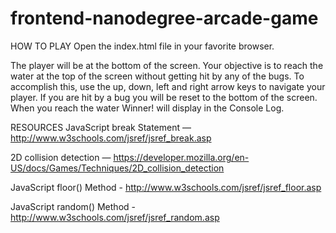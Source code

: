 frontend-nanodegree-arcade-game
===============================

HOW TO PLAY
Open the index.html file in your favorite browser.

The player will be at the bottom of the screen. Your objective is to reach the water at the top of the screen without getting hit by any of the bugs. To accomplish this, use the up, down, left and right arrow keys to navigate your player. If you are hit by a bug you will be reset to the bottom of the screen. When you reach the water Winner! will display in the Console Log.

RESOURCES
JavaScript break Statement — http://www.w3schools.com/jsref/jsref_break.asp

2D collision detection — https://developer.mozilla.org/en-US/docs/Games/Techniques/2D_collision_detection

JavaScript floor() Method - http://www.w3schools.com/jsref/jsref_floor.asp

JavaScript random() Method - http://www.w3schools.com/jsref/jsref_random.asp



